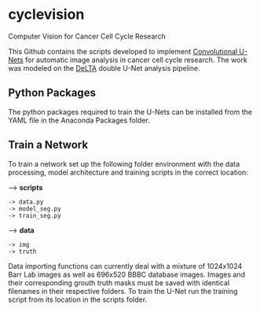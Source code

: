 # cyclevision
Computer Vision for Cancer Cell Cycle Research

This Github contains the scripts developed to implement [Convolutional U-Nets](https://arxiv.org/pdf/1505.04597.pdf) for automatic image analysis in cancer cell cycle research. The work was modeled on the [DeLTA](https://journals.plos.org/ploscompbiol/article?id=10.1371/journal.pcbi.1007673) double U-Net analysis pipeline.

## Python Packages 
The python packages required to train the U-Nets can be installed from the YAML file in the Anaconda Packages folder.

## Train a Network

To train a network set up the following folder environment with the data processing, model architecture and training scripts in the correct location:

  --> **scripts**
  
    -> data.py
    -> model_seg.py
    -> train_seg.py
  --> **data**
  
    -> img
    -> truth

Data importing functions can currently deal with a mixture of 1024x1024 Barr Lab images as well as 696x520 BBBC database images. Images and their corresponding grouth truth masks must be saved with identical filenames in their respective folders. 
To train the U-Net run the training script from its location in the scripts folder. 
